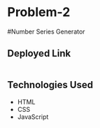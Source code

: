 # Problem-2
#Number Series Generator

## Deployed Link
```

```
## Technologies Used
- HTML
- CSS
- JavaScript
